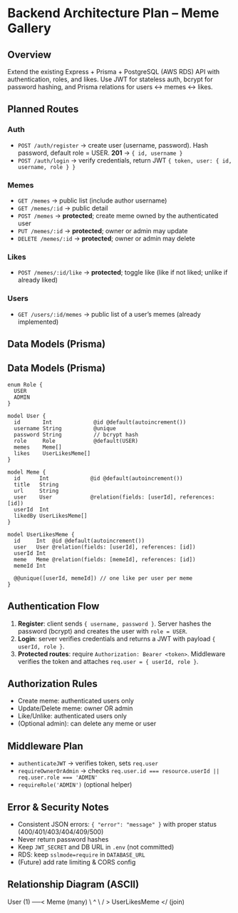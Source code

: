 # Backend Architecture Plan – Meme Gallery

## Overview
Extend the existing Express + Prisma + PostgreSQL (AWS RDS) API with authentication, roles, and likes. Use JWT for stateless auth, bcrypt for password hashing, and Prisma relations for users ↔ memes ↔ likes.

## Planned Routes

### Auth
- `POST /auth/register` → create user (username, password). Hash password, default role = USER. **201** → `{ id, username }`
- `POST /auth/login` → verify credentials, return JWT `{ token, user: { id, username, role } }`

### Memes
- `GET /memes` → public list (include author username)
- `GET /memes/:id` → public detail
- `POST /memes` → **protected**; create meme owned by the authenticated user
- `PUT /memes/:id` → **protected**; owner or admin may update
- `DELETE /memes/:id` → **protected**; owner or admin may delete

### Likes
- `POST /memes/:id/like` → **protected**; toggle like (like if not liked; unlike if already liked)

### Users
- `GET /users/:id/memes` → public list of a user’s memes (already implemented)

## Data Models (Prisma)
## Data Models (Prisma)
```prisma
enum Role {
  USER
  ADMIN
}

model User {
  id       Int             @id @default(autoincrement())
  username String          @unique
  password String          // bcrypt hash
  role     Role            @default(USER)
  memes    Meme[]
  likes    UserLikesMeme[]
}

model Meme {
  id      Int             @id @default(autoincrement())
  title   String
  url     String
  user    User            @relation(fields: [userId], references: [id])
  userId  Int
  likedBy UserLikesMeme[]
}

model UserLikesMeme {
  id     Int  @id @default(autoincrement())
  user   User @relation(fields: [userId], references: [id])
  userId Int
  meme   Meme @relation(fields: [memeId], references: [id])
  memeId Int

  @@unique([userId, memeId]) // one like per user per meme
}
```


## Authentication Flow
1. **Register**: client sends `{ username, password }`. Server hashes the password (bcrypt) and creates the user with `role = USER`.
2. **Login**: server verifies credentials and returns a JWT with payload `{ userId, role }`.
3. **Protected routes**: require `Authorization: Bearer <token>`. Middleware verifies the token and attaches `req.user = { userId, role }`.

## Authorization Rules
- Create meme: authenticated users only
- Update/Delete meme: owner OR admin
- Like/Unlike: authenticated users only
- (Optional admin): can delete any meme or user

## Middleware Plan
- `authenticateJWT` → verifies token, sets `req.user`
- `requireOwnerOrAdmin` → checks `req.user.id === resource.userId || req.user.role === 'ADMIN'`
- `requireRole('ADMIN')` (optional helper)

## Error & Security Notes
- Consistent JSON errors: `{ "error": "message" }` with proper status (400/401/403/404/409/500)
- Never return password hashes
- Keep `JWT_SECRET` and DB URL in `.env` (not committed)
- RDS: keep `sslmode=require` in `DATABASE_URL`
- (Future) add rate limiting & CORS config

## Relationship Diagram (ASCII)
User (1) ──< Meme (many)
   \                     ^
    \                   /
     \> UserLikesMeme </
          (join)
